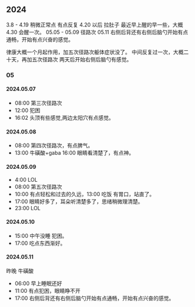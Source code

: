 ## 2024

3.8 - 4.19 稍微正常点
有点反复
4.20 以后 拉肚子 
最近早上醒的早一些，大概 4.30 会醒一次。
05.05 - 05.09 径路次
05.11 右侧后背还有右侧后脑勺开始有点通畅，开始有点兴奋的感觉。

律康大概一个月起作用，加五次径路次躯体症状没了。
中间反复过一次，大概二十天，再加五次径路次
两天后开始右侧后脑勺有感觉。

### 05

#### 2024.05.07

- 08:00 第三次径路次
- 12:00 犯困
- 16:02 头顶有些感觉,两边太阳穴有点感觉。

#### 2024.05.08

- 08:00 第四次径路次，有点脾气。
- 13:00 牛磺酸+gaba 16:00 眼睛看清楚了，有点神。

#### 2024.05.09

- 4:00 LOL
- 08:00 第五次径路次
- 10:00 有点轻松和过去的久远，13:00 吃饭 有胃口，站直了。
- 17:00 眼睛好多了，耳朵听清楚多了，思绪稍微理清楚。
- 23:00 LOL

#### 2024.05.10

- 15:00 中午没睡 犯困。
- 17:00 吃点东西渐好。

#### 2024.05.11

昨晚 牛磺酸
- 06:00 早上睡眠还好
- 11:00 有点犯困，眼睛睁不开
- 17:00 右侧后背还有右侧后脑勺开始有点通畅，开始有点兴奋的感觉。